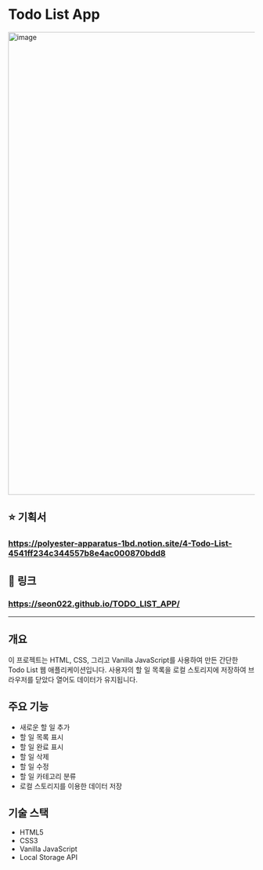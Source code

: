

# Todo List App


<img width="943" alt="image" src="https://github.com/user-attachments/assets/652c8fc0-a143-4c47-9b7d-ce8d50f84a6e">

## ⭐ 기획서 
###   https://polyester-apparatus-1bd.notion.site/4-Todo-List-4541ff234c344557b8e4ac000870bdd8
## 📌 링크 
###   https://seon022.github.io/TODO_LIST_APP/
--------------------------------------------------------------------
## 개요

이 프로젝트는 HTML, CSS, 그리고 Vanilla JavaScript를 사용하여 만든 간단한 Todo List 웹 애플리케이션입니다. 사용자의 할 일 목록을 로컬 스토리지에 저장하여 브라우저를 닫았다 열어도 데이터가 유지됩니다.

## 주요 기능

- 새로운 할 일 추가
- 할 일 목록 표시
- 할 일 완료 표시
- 할 일 삭제
- 할 일 수정
- 할 일 카테고리 분류
- 로컬 스토리지를 이용한 데이터 저장

## 기술 스택

- HTML5
- CSS3
- Vanilla JavaScript
- Local Storage API
